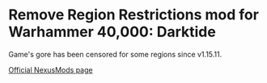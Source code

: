 # Remove Region Restrictions mod for Warhammer 40,000: Darktide
Game's gore has been censored for some regions since v1.15.11.


[Official NexusMods page]()